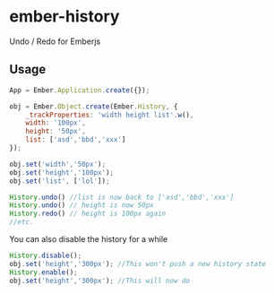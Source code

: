 ember-history
=============

Undo / Redo for Emberjs

Usage
-----
``` javascript
App = Ember.Application.create({});

obj = Ember.Object.create(Ember.History, {
    _trackProperties: 'width height list'.w(),
    width: '100px',
    height: '50px',
    list: ['asd','bbd','xxx']
});

obj.set('width','50px');
obj.set('height','100px');
obj.set('list', ['lol']);

History.undo() //list is now back to ['asd','bbd','xxx']
History.undo() // height is now 50px
History.redo() // height is 100px again
//etc.

```

You can also disable the history for a while
``` javascript
History.disable();
obj.set('height','300px'); //This won't push a new history state
History.enable();
obj.set('height','300px'); //This will now do
```